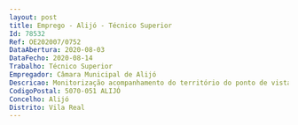 ```yaml
--- 
layout: post
title: Emprego - Alijó - Técnico Superior
Id: 78532
Ref: OE202007/0752
DataAbertura: 2020-08-03
DataFecho: 2020-08-14
Trabalho: Técnico Superior
Empregador: Câmara Municipal de Alijó
Descricao: Monitorização acompanhamento do território do ponto de vista ambiental  emitir pareceres sobre alteração do uso do solo, florestação, alterações do relevo natural, extração de inertes, licenciamento de pedreiras e outros que resultem da aplicação da lei e que visem a valorização do património natural e da paisagem  Participação nos processos de planeamento e de ordenamento dos espaços rurais e florestais  Intervir em processos de aproveitamento de energias renováveis  supervisionar a recolha e tratamento dos resíduos sólidos domésticos, comerciais e industriais  supervisionar a limpeza pública, no que respeita à varredura e lavagem de arruamentos e outros espaços públicos  elaboração de ações de sensibilização ambiental  Intervir em processos de incidência ambiental como seja lixeiras, ruído, e outras dissonâncias  assegurar a drenagem e o tratamento de águas residuais  desenvolver e executar projetos de construção e conservação da rede de distribuição pública de água e coletores de saneamento, assegurando a manutenção dos respetivos equipamentos  manter um programa de monitorização da qualidade da água  assegurar o serviço de limpeza das fossas particulares, mediante requerimento  observar o cumprimento da legislação e normativos legais aplicáveis e zelar pela sua correta aplicação  manter atualizado o cadastro de furos artesianos públicos e particulares sempre que possível com a colaboração das entidades externas competentes.
CodigoPostal: 5070-051 ALIJÓ
Concelho: Alijó
Distrito: Vila Real
--- 
```

